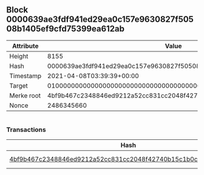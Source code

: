 ## Block 0000639ae3fdf941ed29ea0c157e9630827f50508b1405ef9cfd75399ea612ab

Attribute | Value
--- | ---
Height | 8155
Hash | 0000639ae3fdf941ed29ea0c157e9630827f50508b1405ef9cfd75399ea612ab
Timestamp | 2021-04-08T03:39:39+00:00
Target | 0100000000000000000000000000000000000000000000000000000000000000
Merke root | 4bf9b467c2348846ed9212a52cc831cc2048f42740b15c1b0c4fbface41372e2
Nonce | 2486345660

```

```

### Transactions

Hash | Amount
--- | ---
[4bf9b467c2348846ed9212a52cc831cc2048f42740b15c1b0c4fbface41372e2](4bf9b467c2348846ed9212a52cc831cc2048f42740b15c1b0c4fbface41372e2.md) | 10.00000000 SKEPTI 
